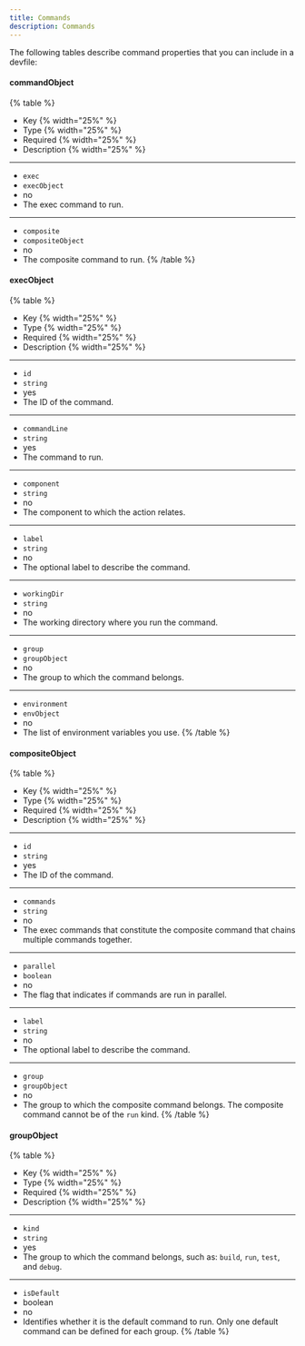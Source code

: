 ```yaml
---
title: Commands
description: Commands
---
```


The following tables describe command properties that you can include in
a devfile:

#### commandObject

{% table %}
* Key {% width="25%" %}
* Type {% width="25%" %}
* Required {% width="25%" %}
* Description {% width="25%" %}
---
* `exec`
* `execObject`
* no
* The exec command to run.
---
* `composite`
* `compositeObject`
* no
* The composite command to run.
{% /table %}

#### execObject

{% table %}
* Key {% width="25%" %}
* Type {% width="25%" %}
* Required {% width="25%" %}
* Description {% width="25%" %}
---
* `id`
* `string`
* yes
* The ID of the command.
---
* `commandLine`
* `string`
* yes
* The command to run.
---
* `component`
* `string`
* no
* The component to which the action relates.
---
* `label`
* `string`
* no
* The optional label to describe the command.
---
* `workingDir`
* `string`
* no
* The working directory where you run the command.
---
* `group`
* `groupObject`
* no
* The group to which the command belongs.
---
* `environment`
* `envObject`
* no
* The list of environment variables you use.
{% /table %}

#### compositeObject

{% table %}
* Key {% width="25%" %}
* Type {% width="25%" %}
* Required {% width="25%" %}
* Description {% width="25%" %}
---
* `id`
* `string`
* yes
* The ID of the command.
---
* `commands`
* `string`
* no
* The exec commands that constitute the composite command that chains multiple commands together.
---
* `parallel`
* `boolean`
* no
* The flag that indicates if commands are run in parallel.
---
* `label`
* `string`
* no
* The optional label to describe the command.
---
* `group`
* `groupObject`
* no
* The group to which the composite command belongs. The composite command cannot be of the `run` kind.
{% /table %}

#### groupObject

{% table %}
* Key {% width="25%" %}
* Type {% width="25%" %}
* Required {% width="25%" %}
* Description {% width="25%" %}
---
* `kind`
* `string`
* yes
* The group to which the command belongs, such as: `build`, `run`, `test`, and `debug`.
---
* `isDefault`
* boolean
* no
* Identifies whether it is the default command to run. Only one default command can be defined for each group.
{% /table %}
